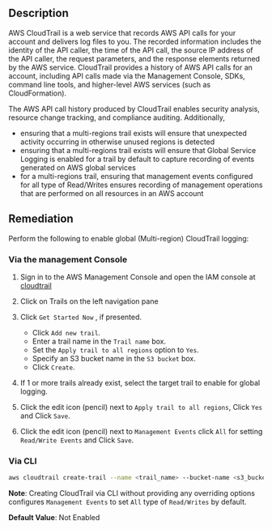 ## Description

AWS CloudTrail is a web service that records AWS API calls for your account and delivers log files to you. The recorded information includes the identity of the API caller, the time of the API call, the source IP address of the API caller, the request parameters, and the response elements returned by the AWS service. CloudTrail provides a history of AWS API calls for an account, including API calls made via the Management Console, SDKs, command line tools, and higher-level AWS services (such as CloudFormation).

The AWS API call history produced by CloudTrail enables security analysis, resource change tracking, and compliance auditing. Additionally,

   - ensuring that a multi-regions trail exists will ensure that unexpected activity occurring in otherwise unused regions is detected
   - ensuring that a multi-regions trail exists will ensure that Global Service Logging is enabled for a trail by default to capture recording of events generated on AWS global services
   - for a multi-regions trail, ensuring that management events configured for all type of Read/Writes ensures recording of management operations that are performed on all resources in an AWS account

## Remediation

Perform the following to enable global (Multi-region) CloudTrail logging:

### Via the management Console

1. Sign in to the AWS Management Console and open the IAM console at [cloudtrail](https://console.aws.amazon.com/cloudtrail)
2. Click on Trails on the left navigation pane
3. Click `Get Started Now` , if presented.

   - Click `Add new trail`.
   - Enter a trail name in the `Trail name` box.
   - Set the `Apply trail to all regions` option to `Yes`.
   - Specify an S3 bucket name in the `S3 bucket` box.
   - Click `Create`.

4. If 1 or more trails already exist, select the target trail to enable for global logging.
5. Click the edit icon (pencil) next to `Apply trail to all regions`, Click `Yes` and Click `Save`.
6. Click the edit icon (pencil) next to `Management Events` click `All` for setting `Read/Write Events` and Click `Save`.

### Via CLI

```bash
aws cloudtrail create-trail --name <trail_name> --bucket-name <s3_bucket_for_cloudtrail> --is-multi-region-trail aws cloudtrail update-trail --name <trail_name> --is-multi-region-trail
```

**Note**: Creating CloudTrail via CLI without providing any overriding options configures `Management Events` to set `All` type of `Read/Writes` by default.

**Default Value**: Not Enabled
